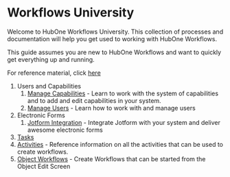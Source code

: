 # Workflows University

Welcome to HubOne Workflows University. This collection of processes and documentation will help you get used to working with HubOne Workflows.

This guide assumes you are new to HubOne Workflows and want to quickly get everything up and running.

For reference material, click [here](reference-guide.md)

1. Users and Capabilities
   1. [Manage Capabilities](manage-capabilities.md) - Learn to work with the system of capabilities and to add and edit capabilities in your system.
   2. [Manage Users](manage-users.md) - Learn how to work with and manage users
2. Electronic Forms
   1. [Jotform Integration](jotform-integration.md) - Integrate Jotform with your system and deliver awesome electronic forms
3. [Tasks](tasks/README.md)
4. [Activities](activity-guide.md) - Reference information on all the activities that can be used to create workflows.
5. [Object Workflows](object-workflows.md) - Create Workflows that can be started from the Object Edit Screen
